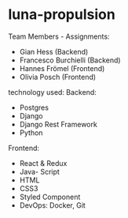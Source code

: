 # luna-propulsion

Team Members - Assignments:

- Gian Hess (Backend)
- Francesco Burchielli (Backend)
- Hannes Frömel (Frontend)
- Olivia Posch (Frontend)

technology used: Backend:

- Postgres
- Django
- Django Rest Framework
- Python

Frontend:

- React & Redux
- Java- Script
- HTML
- CSS3
- Styled Component
- DevOps: Docker, Git


